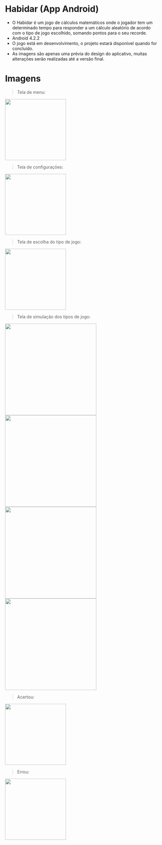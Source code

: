 # Habidar (App Android)

* O Habidar é um jogo de cálculos matemáticos onde o jogador tem um determinado tempo para responder a um
cálculo aleatório de acordo com o tipo de jogo escolhido, somando pontos para o seu recorde.
* Android 4.2.2
* O jogo está em desenvolvimento, o projeto estará disponível quando for concluído.
* As imagens são apenas uma prévia do design do aplicativo, muitas alterações serão realizadas até a versão final.

# Imagens

> Tela de menu:

<img src="https://github.com/lucasmlima08/Habidar/blob/master/img_menu.png" width="200" />

> Tela de configurações:

<img src="https://github.com/lucasmlima08/Habidar/blob/master/img_configuracoes.png" width="200" />

> Tela de escolha do tipo de jogo:

<img src="https://github.com/lucasmlima08/Habidar/blob/master/img_escolha.png" width="200" />

> Tela de simulação dos tipos de jogo:

<img src="https://github.com/lucasmlima08/Habidar/blob/master/img_jogoTipo4.png" height="300" />
<img src="https://github.com/lucasmlima08/Habidar/blob/master/img_jogoTipo3.png" height="300" />
<img src="https://github.com/lucasmlima08/Habidar/blob/master/img_jogoTipo2.png" height="300" />
<img src="https://github.com/lucasmlima08/Habidar/blob/master/img_jogoTipo1.png" height="300" />

> Acertou:

<img src="https://github.com/lucasmlima08/Habidar/blob/master/img_acertou.png" width="200" />

> Errou:

<img src="https://github.com/lucasmlima08/Habidar/blob/master/img_errou.png" width="200" />
